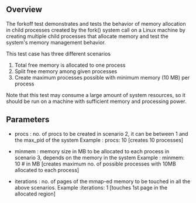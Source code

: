Overview
---------
The forkoff test demonstrates and tests the behavior of memory allocation in child processes created by the fork() system call on a Linux machine by creating multiple child processes that allocate memory and test the system's memory management behavior.

This test case has three different scenarios
1. Total free memory is allocated to one process
2. Split free memory among given processes
3. Create maximum processes possible with minimum memory (10 MB) per process

Note that this test may consume a large amount of system resources, so it should be run on a machine with sufficient memory and processing power.

Parameters
-----------
* procs : no. of procs to be created in scenario 2, it can be between 1 and the max_pid of the system
Example : procs: 10 [creates 10 processes]

* minmem : memory size in MB to be allocated to each process in scenario 3, depends on the memory in the system
Example  : minmem: 10 # in MB [creates maximum no. of possible processes with 10MB allocated to each process]

* iterations : no. of pages of the mmap-ed memory to be touched in all the above scenarios.
Example :iterations: 1 [touches 1st page in the allocated region]
